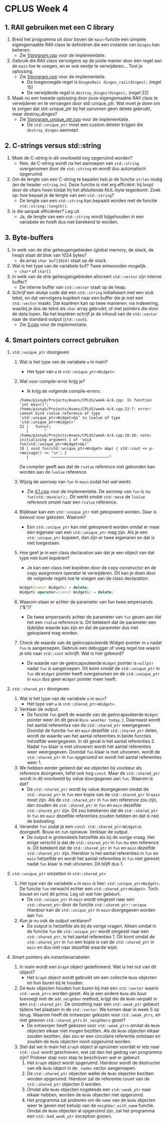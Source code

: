 # CPLUS Week 4

## 1. RAII gebruiken met een C library

1. Breid het programma uit door boven de `main`-functie een simpele eigengemaakte RAII class te definiëren die een instantie van `Dinges` kan beheren.
   - Zie [1/program.cpp](1/program.cpp) voor de implementatie.
2. Gebruik die RAII class vervolgens op de juiste manier door één regel aan de `main` toe te voegen, en er ook eentje te verwijderen... Test je oplossing.
   - Zie [1/program.cpp](1/program.cpp) voor de implementatie.
     - De toegevoegde regel is `DingesRaii dinges_raii(dinges);` (regel 15)
     - De verwijderde regel is `destroy_dinges(dinges);` (regel 22)
3. Maak nu een tweede oplossing door jouw eigengemaakte RAII class te verwijderen en te vervangen door std::unique_ptr. Wat moet je doen om te zorgen dat std::unique_ptr bij het opruimen geen delete gebruikt, maar destroy_dinges?
   - Zie [1/program_unique_ptr.cpp](1/program_unique_ptr.cpp) voor de implementatie.
     - De `std::unique_ptr` moet een custom deleter krijgen die `destroy_dinges` aanroept.

## 2. C-strings versus std::string

1. Moet de C-string in dit voorbeeld nog opgeruimd worden?
   - Nee, de C-string wordt na het aanroepen van `std::string` overgenomen door de `std::string` en wordt dus automatisch opgeruimd.
2. Om de lengte van een C-string te bepalen heb je de functie `strlen` nodig (en de header `<string.h>`). Deze functie is niet erg efficiënt: hij loopt door de chars heen totdat hij het afsluitende NUL-byte tegenkomt. Zoek op: hoe bepaal je de lengte van een `std::string`?
   - De lengte van een `std::string` kan bepaald worden met de functie `std::string::length()`.
3. Is die aanpak efficiënter? Leg uit.
   - Ja, de lengte van een `std::string` wordt bijgehouden in een variabele en hoeft dus niet berekend te worden.

## 3. Byte-buffers

1. In welk van de drie geheugengebieden (global memory, de stack, de heap) staat dit blok van 1024 bytes?
   - de array `char buf[1024]` staat op de stack.
2. Wat is het type van de variabele buf? Twee antwoorden mogelijk.
   - `char*` of `char[]`
3. In welk van de drie geheugengebieden alloceert `std::vector` zijn interne buffer?
   - De interne buffer van `std::vector` staat op de heap.
4. Schrijf een stukje code dat een `std::string` initialiseert met een stuk tekst, en dat vervolgens kopiëert naar een buffer die je met een `std::vector` maakt. Dat kopiëren kan op twee manieren: via indexering, waarbij je dus de tekst als `char` array gebruikt; of met pointers die door de data lopen. Na het kopiëren schrijf je de inhoud van de `std::vector` naar de standard output (`std::cout`).
   - Zie [3.cpp](3.cpp) voor de implementatie.

## 4. Smart pointers correct gebruiken

1. `std::unique_ptr` doorgeven

   1. Wat is het type van de variabele `w` in main?
      - Het type van `w` is `std::unique_ptr<Widget>`.
   2. Wat voor compile-error krijg je?

      - Ik krijg de volgende compile-errors:

      ```console
      /home/pixnyb/Projects/Avans/CPLUS/week-4/4.cpp: In function ‘int main()’:
      /home/pixnyb/Projects/Avans/CPLUS/week-4/4.cpp:22:7: error: cannot bind rvalue reference of type ‘std::unique_ptr<Widget>&&’ to lvalue of type ‘std::unique_ptr<Widget>’
      22 |   fun(w);
         |       ^
      /home/pixnyb/Projects/Avans/CPLUS/week-4/4.cpp:18:36: note:   initializing argument 1 of ‘void fun(std::unique_ptr<Widget>&&)’
      18 | void fun(std::unique_ptr<Widget> &&p) { std::cout << p->message() << '\n'; }
         |          ~~~~~~~~~~~~~~~~~~~~~~~~~~^
      ```

      De compiler geeft aan dat de `rvalue` reference niet gebonden kan worden aan de `lvalue` reference.

   3. Wijzig de aanroep van `fun` in `main` zodat het wel werkt.
      - Zie [4.1.cpp](4.1.cpp) voor de implementatie. De aanroep van `fun` is nu `fun(std::move(w));`. Dit werkt omdat `std::move` de `lvalue` reference omzet naar een `rvalue` reference.
   4. Blijkbaar kan een `std::unique_ptr` niet gekopieerd worden. Daar is bewust voor gekozen. Waarom?
      - Een `std::unique_ptr` kan niet gekopieerd worden omdat er maar één eigenaar van een `std::unique_ptr` mag zijn. Als je een `std::unique_ptr` kopieert, dan zijn er twee eigenaren en dat is niet toegestaan.
   5. Hoe geef je in een class declaration aan dat je een object van dat type niet kunt kopiëren?

      - Je kan een class niet kopiëren door de copy constructor en de copy assignment operator te verwijderen. Dit kan je doen door de volgende regels toe te voegen aan de class declaration:

      ```cpp
      Widget(const Widget&) = delete;
      Widget& operator=(const Widget&) = delete;
      ```

   6. Waarom staan er achter de parameter van fun twee ampersands (“&”)?
      - De twee ampersands achter de parameter van `fun` geven aan dat het een `rvalue` reference is. Dit betekent dat de parameter een tijdelijke waarde kan zijn en dat de parameter dus niet gekopieerd mag worden.
   7. Check de waarde van de geëncapsuleerde Widget-pointer in `w` nadat `fun` is aangeroepen. Gebruik een debugger of voeg regel toe waarin je iets naar `std::cout` schrijft. Wat is hier gebeurd?
      - De waarde van de geëncapsuleerde `Widget` pointer is `nullptr` nadat `fun` is aangeroepen. Dit komt omdat de `std::unique_ptr` in `fun` de `Widget` pointer heeft overgenomen en de `std::unique_ptr` in `main` dus geen `Widget` pointer meer heeft.

2. `std::shared_ptr` doorgeven
   1. Wat is het type van de variabele `w` in `main`?
      - Het type van `w` is `std::shared_ptr<Widget>`.
   2. Verklaar de output.
      - De functie `fun` geeft de waarde van de geëncapsuleerde `Widget` pointer weer (in dit geval `Nice weather today.`). Daarnaast wordt het aantal referenties van de `std::shared_ptr` weergegeven. Doordat de functie `fun` en `main` dezelfde `std::shared_ptr` delen, wordt de waarde van het aantal referenties in beide functies hetzelfde weergegeven. In dit geval is het aantal referenties 2. Nadat `fun` klaar is met uitvoeren wordt het aantal referenties weer weergegeven. Doordat `fun` klaar is met uitvoeren, wordt de `std::shared_ptr` in `fun` opgeruimd en wordt het aantal referenties weer 1.
   3. We hebben eerder geleerd dat we objecten bij voorkeur als reference doorgeven, liefst ook nog `const`. Maar de `std::shared_ptr` wordt in dit voorbeeld by value doorgegeven aan `fun`. Waarom is dat?
      - De `std::shared_ptr` wordt by value doorgegeven omdat de `std::shared_ptr` in `fun` een kopie van de `std::shared_ptr` in `main` moet zijn. Als de `std::shared_ptr` in `fun` een reference zou zijn, dan zouden de `std::shared_ptr` in `fun` en `main` dezelfde `std::shared_ptr` zijn. Dit zou betekenen dat de `std::shared_ptr` in `fun` en `main` dezelfde referenties zouden hebben en dat is niet de bedoeling.
   4. Verander `fun` zodat je een `const std::shared_ptr<Widget>&` doorgeeft. Bouw en run opnieuw. Verklaar de output.
      - De output is grotendeels hetzelfde als bij de vorige vraag. Het enige verschil is dat de `std::shared_ptr` in `fun` nu een reference is. Dit betekent dat de `std::shared_ptr` in `fun` en `main` dezelfde `std::shared_ptr` zijn. Hierdoor is het aantal referenties in `fun` en `main` hetzelfde en wordt het aantal referenties in `fun` niet gereset nadat `fun` klaar is met uitvoeren. Dit blijft dus 1.
3. `std::unique_ptr` omzetten in `std::shared_ptr`
   1. Het type van de variabele `w` in `main` is hier: `std::unique_ptr<Widget>`. De functie `fun` verwacht echter een `std::shared_ptr<Widget>`. Toch bouwt en runt dit prima. Leg uit wat hier gebeurt.
      - De `std::unique_ptr` in `main` wordt omgezet naar een `std::shared_ptr` door de functie `std::shared_ptr::unique`. Hierdoor kan de `std::unique_ptr` in `main` doorgegeven worden aan `fun`.
   2. Kun je nu ook de output verklaren?
      - De output is hetzelfde als bij de vorige vragen. Alleen omdat in de functie `fun` de `std::unique_ptr` wordt omgezet naar een `std::shared_ptr`, is het aantal referenties 1. Dit komt omdat de `std::shared_ptr` in `fun` een kopie is van de `std::shared_ptr` in `main` en dus niet naar dezelfde waarde wijst.
4. Smart pointers als instantievariabelen
   1. In main wordt een `Graph` object gedefinieerd. Wat is het nut van dit object?
      - Het `Graph` object wordt gebruikt om een collectie `Node` objecten en hun buren bij te houden.
   2. De `Node` objecten houden hun buren bij met een `std::vector` waarin `std::weak_ptrs` worden gezet. Als je een andere `Node` als buur toevoegt met de `add_neighbor` method, krijgt die de `Node` verpakt in een `std::shared_ptr`. De omzetting naar een `std::weak_ptr` gebeurt tijdens het plaatsen in de `std::vector`. We komen daar in week 5 op terug. Waarom heeft de ontwerper gekozen voor `std::weak_ptrs`, en niet gewoon `std::shared_ptrs` in `_neighbors` gezet?
      - De ontwerper heeft gekozen voor `std::weak_ptrs` omdat de `Node` objecten elkaar niet mogen bezitten. Als de `Node` objecten elkaar zouden bezitten, dan zou er een circulaire referentie ontstaan en zouden de `Node` objecten nooit opgeruimd worden.
   3. Stel dat we in main het `Graph` object al opruimen voordat er iets naar `std::cout` wordt geschreven, wat zal dan het gedrag van programma zijn? Probeer stap voor stap te beschrijven wat er gebeurt.
      1. Het `Graph` object wordt opgeruimd. Hierdoor wordt de destructor van elk `Node` object in de `_nodes` vector aangeroepen.
      2. De `std::shared_ptr` objecten welke de `Node` objecten bezitten worden opgeruimd. Hierdoor zal de referentie count van de `std::shared_ptr` objecten 0 worden.
      3. Omdat alle `Node` objecten nogsteeds een `std::weak_ptr` naar elkaar hebben, worden de `Node` objecten niet opgeruimd.
      4. Het programma zal proberen om de `name` van de `Node` objecten weer te geven met behulp van de `neighbor_with_name` functie. Omdat de `Node` objecten al opgeruimd zijn, zal het programma een `std::bad_weak_ptr` exception gooien.

